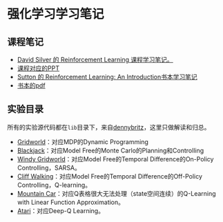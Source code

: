 # 强化学习学习笔记

## 课程笔记

- [David Silver 的 Reinforcement Learning 课程学习笔记。](https://github.com/applenob/rl_learn/blob/master/class_note.ipynb)
- [课程对应的PPT](https://github.com/applenob/rl_learn/blob/master/slides)
- [Sutton 的 Reinforcement Learning: An Introduction书本学习笔记](https://github.com/applenob/rl_learn/blob/master/reinforcement_learning.ipynb)
- [书本的pdf](https://github.com/applenob/rl_learn/blob/master/book)

## 实验目录

所有的实验源代码都在`lib`目录下，来自[dennybritz](https://github.com/dennybritz/reinforcement-learning)，这里只做解读和归总。

- [Gridworld](https://github.com/applenob/rl_learn/blob/master/1_gridworld.ipynb)：对应MDP的Dynamic Programming
- [Blackjack](https://github.com/applenob/rl_learn/blob/master/2_blackjack.ipynb)：对应Model Free的Monte Carlo的Planning和Controlling
- [Windy Gridworld](https://github.com/applenob/rl_learn/blob/master/3_windy_gridworld.ipynb)：对应Model Free的Temporal Difference的On-Policy Controlling，SARSA。
- [Cliff Walking](https://github.com/applenob/rl_learn/blob/master/4_cliff_walking.ipynb)：对应Model Free的Temporal Difference的Off-Policy Controlling，Q-learning。
- [Mountain Car](https://github.com/applenob/rl_learn/blob/master/5_mountain_car.ipynb)：对应Q表格很大无法处理（state空间连续）的Q-Learning with Linear Function Approximation。
- [Atari](https://github.com/applenob/rl_learn/blob/master/6_atari.ipynb)：对应Deep-Q Learning。
